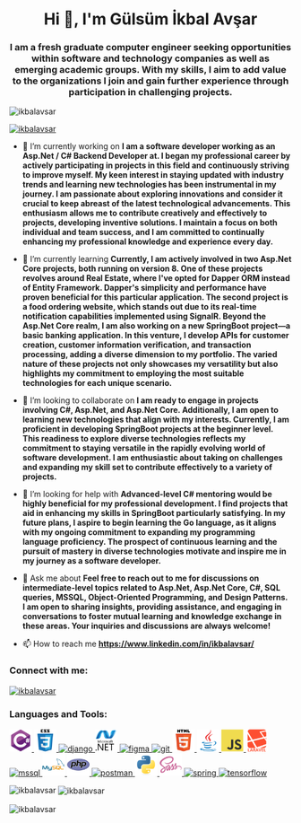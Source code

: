 <h1 align="center">Hi 👋, I'm Gülsüm İkbal Avşar</h1>
<h3 align="center">I am a fresh graduate computer engineer seeking opportunities within software and technology companies as well as emerging academic groups. With my skills, I aim to add value to the organizations I join and gain further experience through participation in challenging projects.</h3>

<p align="left"> <img src="https://komarev.com/ghpvc/?username=ikbalavsar&label=Profile%20views&color=0e75b6&style=flat" alt="ikbalavsar" /> </p>

<p align="left"> <a href="https://github.com/ryo-ma/github-profile-trophy"><img src="https://github-profile-trophy.vercel.app/?username=ikbalavsar" alt="ikbalavsar" /></a> </p>

- 🔭 I’m currently working on **I am a software developer working as an Asp.Net / C# Backend Developer at. I began my professional career by actively participating in projects in this field and continuously striving to improve myself. My keen interest in staying updated with industry trends and learning new technologies has been instrumental in my journey. I am passionate about exploring innovations and consider it crucial to keep abreast of the latest technological advancements. This enthusiasm allows me to contribute creatively and effectively to projects, developing inventive solutions. I maintain a focus on both individual and team success, and I am committed to continually enhancing my professional knowledge and experience every day.**

- 🌱 I’m currently learning **Currently, I am actively involved in two Asp.Net Core projects, both running on version 8. One of these projects revolves around Real Estate, where I've opted for Dapper ORM instead of Entity Framework. Dapper's simplicity and performance have proven beneficial for this particular application. The second project is a food ordering website, which stands out due to its real-time notification capabilities implemented using SignalR. Beyond the Asp.Net Core realm, I am also working on a new SpringBoot project—a basic banking application. In this venture, I develop APIs for customer creation, customer information verification, and transaction processing, adding a diverse dimension to my portfolio. The varied nature of these projects not only showcases my versatility but also highlights my commitment to employing the most suitable technologies for each unique scenario.**

- 👯 I’m looking to collaborate on **I am ready to engage in projects involving C#, Asp.Net, and Asp.Net Core. Additionally, I am open to learning new technologies that align with my interests. Currently, I am proficient in developing SpringBoot projects at the beginner level. This readiness to explore diverse technologies reflects my commitment to staying versatile in the rapidly evolving world of software development. I am enthusiastic about taking on challenges and expanding my skill set to contribute effectively to a variety of projects.**

- 🤝 I’m looking for help with **Advanced-level C# mentoring would be highly beneficial for my professional development. I find projects that aid in enhancing my skills in SpringBoot particularly satisfying. In my future plans, I aspire to begin learning the Go language, as it aligns with my ongoing commitment to expanding my programming language proficiency. The prospect of continuous learning and the pursuit of mastery in diverse technologies motivate and inspire me in my journey as a software developer.**

- 💬 Ask me about **Feel free to reach out to me for discussions on intermediate-level topics related to Asp.Net, Asp.Net Core, C#, SQL queries, MSSQL, Object-Oriented Programming, and Design Patterns. I am open to sharing insights, providing assistance, and engaging in conversations to foster mutual learning and knowledge exchange in these areas. Your inquiries and discussions are always welcome!**

- 📫 How to reach me **https://www.linkedin.com/in/ikbalavsar/**

<h3 align="left">Connect with me:</h3>
<p align="left">
<a href="https://linkedin.com/in/ikbalavsar" target="blank"><img align="center" src="https://raw.githubusercontent.com/rahuldkjain/github-profile-readme-generator/master/src/images/icons/Social/linked-in-alt.svg" alt="ikbalavsar" height="30" width="40" /></a>
</p>

<h3 align="left">Languages and Tools:</h3>
<p align="left"> <a href="https://www.w3schools.com/cs/" target="_blank" rel="noreferrer"> <img src="https://raw.githubusercontent.com/devicons/devicon/master/icons/csharp/csharp-original.svg" alt="csharp" width="40" height="40"/> </a> <a href="https://www.w3schools.com/css/" target="_blank" rel="noreferrer"> <img src="https://raw.githubusercontent.com/devicons/devicon/master/icons/css3/css3-original-wordmark.svg" alt="css3" width="40" height="40"/> </a> <a href="https://www.djangoproject.com/" target="_blank" rel="noreferrer"> <img src="https://cdn.worldvectorlogo.com/logos/django.svg" alt="django" width="40" height="40"/> </a> <a href="https://dotnet.microsoft.com/" target="_blank" rel="noreferrer"> <img src="https://raw.githubusercontent.com/devicons/devicon/master/icons/dot-net/dot-net-original-wordmark.svg" alt="dotnet" width="40" height="40"/> </a> <a href="https://www.figma.com/" target="_blank" rel="noreferrer"> <img src="https://www.vectorlogo.zone/logos/figma/figma-icon.svg" alt="figma" width="40" height="40"/> </a> <a href="https://git-scm.com/" target="_blank" rel="noreferrer"> <img src="https://www.vectorlogo.zone/logos/git-scm/git-scm-icon.svg" alt="git" width="40" height="40"/> </a> <a href="https://www.w3.org/html/" target="_blank" rel="noreferrer"> <img src="https://raw.githubusercontent.com/devicons/devicon/master/icons/html5/html5-original-wordmark.svg" alt="html5" width="40" height="40"/> </a> <a href="https://www.java.com" target="_blank" rel="noreferrer"> <img src="https://raw.githubusercontent.com/devicons/devicon/master/icons/java/java-original.svg" alt="java" width="40" height="40"/> </a> <a href="https://developer.mozilla.org/en-US/docs/Web/JavaScript" target="_blank" rel="noreferrer"> <img src="https://raw.githubusercontent.com/devicons/devicon/master/icons/javascript/javascript-original.svg" alt="javascript" width="40" height="40"/> </a> <a href="https://laravel.com/" target="_blank" rel="noreferrer"> <img src="https://raw.githubusercontent.com/devicons/devicon/master/icons/laravel/laravel-plain-wordmark.svg" alt="laravel" width="40" height="40"/> </a> <a href="https://www.microsoft.com/en-us/sql-server" target="_blank" rel="noreferrer"> <img src="https://www.svgrepo.com/show/303229/microsoft-sql-server-logo.svg" alt="mssql" width="40" height="40"/> </a> <a href="https://www.mysql.com/" target="_blank" rel="noreferrer"> <img src="https://raw.githubusercontent.com/devicons/devicon/master/icons/mysql/mysql-original-wordmark.svg" alt="mysql" width="40" height="40"/> </a> <a href="https://www.php.net" target="_blank" rel="noreferrer"> <img src="https://raw.githubusercontent.com/devicons/devicon/master/icons/php/php-original.svg" alt="php" width="40" height="40"/> </a> <a href="https://postman.com" target="_blank" rel="noreferrer"> <img src="https://www.vectorlogo.zone/logos/getpostman/getpostman-icon.svg" alt="postman" width="40" height="40"/> </a> <a href="https://www.python.org" target="_blank" rel="noreferrer"> <img src="https://raw.githubusercontent.com/devicons/devicon/master/icons/python/python-original.svg" alt="python" width="40" height="40"/> </a> <a href="https://sass-lang.com" target="_blank" rel="noreferrer"> <img src="https://raw.githubusercontent.com/devicons/devicon/master/icons/sass/sass-original.svg" alt="sass" width="40" height="40"/> </a> <a href="https://spring.io/" target="_blank" rel="noreferrer"> <img src="https://www.vectorlogo.zone/logos/springio/springio-icon.svg" alt="spring" width="40" height="40"/> </a> <a href="https://www.tensorflow.org" target="_blank" rel="noreferrer"> <img src="https://www.vectorlogo.zone/logos/tensorflow/tensorflow-icon.svg" alt="tensorflow" width="40" height="40"/> </a> </p>

<p><img align="left" src="https://github-readme-stats.vercel.app/api/top-langs?username=ikbalavsar&show_icons=true&locale=en&layout=compact" alt="ikbalavsar" /></p>

<p>&nbsp;<img align="center" src="https://github-readme-stats.vercel.app/api?username=ikbalavsar&show_icons=true&locale=en" alt="ikbalavsar" /></p>

<p><img align="center" src="https://github-readme-streak-stats.herokuapp.com/?user=ikbalavsar&" alt="ikbalavsar" /></p>
